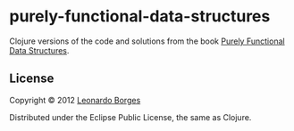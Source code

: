 # purely-functional-data-structures

Clojure versions of the code and solutions from the book [Purely Functional Data Structures](http://amzn.to/UcIidh).



## License

Copyright © 2012 [Leonardo Borges](http://www.leonardoborges.com)

Distributed under the Eclipse Public License, the same as Clojure.
